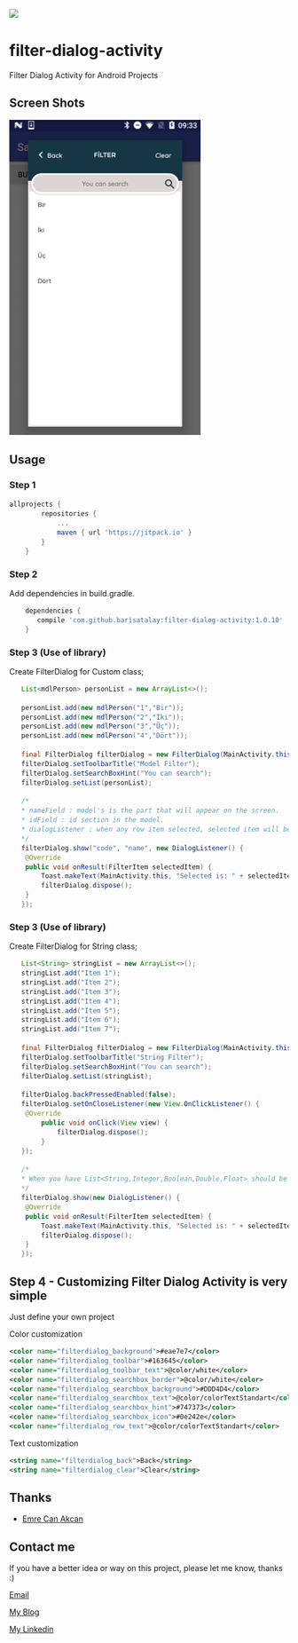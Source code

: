[![](https://jitpack.io/v/barisatalay/filter-dialog-activity.svg)](https://jitpack.io/#barisatalay/filter-dialog-activity)

# filter-dialog-activity
Filter Dialog Activity for Android Projects


## Screen Shots

![alt tag](screen/Capture.PNG)

## Usage

### Step 1
```groovy
allprojects {
		repositories {
			...
			maven { url 'https://jitpack.io' }
		}
	}
```

### Step 2

Add dependencies in build.gradle.
```groovy
    dependencies {
       compile 'com.github.barisatalay:filter-dialog-activity:1.0.10'
    }
```

### Step 3 (Use of library)
Create FilterDialog for Custom class;
```java
   List<mdlPerson> personList = new ArrayList<>();

   personList.add(new mdlPerson("1","Bir"));
   personList.add(new mdlPerson("2","İki"));
   personList.add(new mdlPerson("3","Üç"));
   personList.add(new mdlPerson("4","Dört"));
   
   final FilterDialog filterDialog = new FilterDialog(MainActivity.this);
   filterDialog.setToolbarTitle("Model Filter");
   filterDialog.setSearchBoxHint("You can search");
   filterDialog.setList(personList);
   
   /*
   * nameField : model's is the part that will appear on the screen.
   * idField : id section in the model.
   * dialogListener : when any row item selected, selected item will be return from interface
   */
   filterDialog.show("code", "name", new DialogListener() {
   	@Override
   	public void onResult(FilterItem selectedItem) {
   		Toast.makeText(MainActivity.this, "Selected is: " + selectedItem.getName(), Toast.LENGTH_SHORT).show();
		filterDialog.dispose();
   	}
   });
``` 

### Step 3 (Use of library)
Create FilterDialog for String class;
```java
   List<String> stringList = new ArrayList<>();
   stringList.add("Item 1");
   stringList.add("Item 2");
   stringList.add("Item 3");
   stringList.add("Item 4");
   stringList.add("Item 5");
   stringList.add("Item 6");
   stringList.add("Item 7");
   
   final FilterDialog filterDialog = new FilterDialog(MainActivity.this);
   filterDialog.setToolbarTitle("String Filter");
   filterDialog.setSearchBoxHint("You can search");
   filterDialog.setList(stringList);
   
   filterDialog.backPressedEnabled(false);
   filterDialog.setOnCloseListener(new View.OnClickListener() {
   	@Override
        public void onClick(View view) {
        	filterDialog.dispose();
        }
   });
   
   /*
   * When you have List<String,Integer,Boolean,Double,Float> should be use this method
   */
   filterDialog.show(new DialogListener() {
   	@Override
   	public void onResult(FilterItem selectedItem) {
   		Toast.makeText(MainActivity.this, "Selected is: " + selectedItem.getName(), Toast.LENGTH_SHORT).show();
		filterDialog.dispose();
   	}
   });
``` 

## Step 4 - Customizing Filter Dialog Activity is very simple
Just define your own project

Color customization
```xml
<color name="filterdialog_background">#eae7e7</color>
<color name="filterdialog_toolbar">#163645</color>
<color name="filterdialog_toolbar_text">@color/white</color>
<color name="filterdialog_searchbox_border">@color/white</color>
<color name="filterdialog_searchbox_background">#DDD4D4</color>
<color name="filterdialog_searchbox_text">@color/colorTextStandart</color>
<color name="filterdialog_searchbox_hint">#747373</color>
<color name="filterdialog_searchbox_icon">#0e242e</color>
<color name="filterdialog_row_text">@color/colorTextStandart</color>
```

Text customization
```xml
<string name="filterdialog_back">Back</string>
<string name="filterdialog_clear">Clear</string>
```

## Thanks
- [Emre Can Akcan](https://github.com/emreakcan)


## Contact me
 If you have a better idea or way on this project, please let me know, thanks :)

[Email](mailto:b.atalay07@hotmail.com)

[My Blog](http://brsatalay.blogspot.com.tr)

[My Linkedin](http://linkedin.com/in/barisatalay07/)
